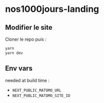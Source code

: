 # nos1000jours-landing

## Modifier le site

Cloner le repo puis :

```sh
yarn
yarn dev
```

## Env vars

needed at build time :

- `NEXT_PUBLIC_MATOMO_URL`
- `NEXT_PUBLIC_MATOMO_SITE_ID`


